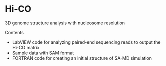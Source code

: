 # Hi-CO
3D genome structure analysis with nucleosome resolution 

Contents
- LabVIEW code for analyzing paired-end sequencing reads to output the Hi-CO matrix
- Sample data with SAM format
- FORTRAN code for creating an initial structure of SA-MD simulation

